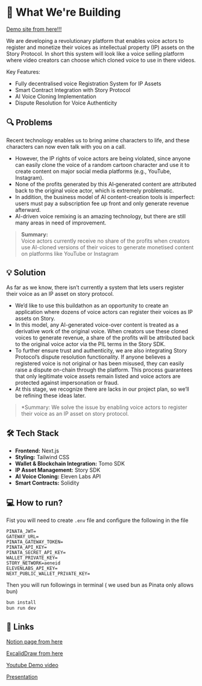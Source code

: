 # 🎯 What We're Building

[Demo site from here!!!](https://vocalip-4s7p-git-main-makimakivers-projects.vercel.app)

We are developing a revolutionary platform that enables voice actors to register and monetize their voices as intellectual property (IP) assets on the Story Protocol. In short this system will look like a voice selling platform where video creators can choose which cloned voice to use in there videos. 

Key Features:
- Fully decentralised voice Registration System for IP Assets
- Smart Contract Integration with Story Protocol
- AI Voice Cloning Implementation
- Dispute Resolution for Voice Authenticity

## 🔍 Problems

Recent technology enables us to bring anime characters to life, and these characters can now even talk with you on a call.

- However, the IP rights of voice actors are being violated, since anyone can easily clone the voice of a random cartoon character and use it to create content on major social media platforms (e.g., YouTube, Instagram).
- None of the profits generated by this AI‐generated content are attributed back to the original voice actor, which is extremely problematic.
- In addition, the business model of AI content-creation tools is imperfect: users must pay a subscription fee up front and only generate revenue afterward.
- AI-driven voice remixing is an amazing technology, but there are still many areas in need of improvement.

> **Summary:**  
> Voice actors currently receive no share of the profits when creators use AI-cloned versions of their voices to generate monetised content on platforms like YouTube or Instagram

 

## **💡 Solution**

As far as we know, there isn’t currently a system that lets users register their voice as an IP asset on story protocol. 
- We’d like to use this buildathon as an opportunity to create an application where dozens of voice actors can register their voices as IP assets on Story. 
- In this model, any AI-generated voice-over content is treated as a derivative work of the original voice. When creators use these cloned voices to generate revenue, a share of the profits will be attributed back to the original voice actor via the PIL terms in the Story SDK. 
- To further ensure trust and authenticity, we are also integrating Story Protocol’s dispute resolution functionality. If anyone believes a registered voice is not original or has been misused, they can easily raise a dispute on-chain through the platform. This process guarantees that only legitimate voice assets remain listed and voice actors are protected against impersonation or fraud.
- At this stage, we recognize there are lacks in our project plan, so we’ll be refining these ideas later.
> *Summary: We solve the issue by enabling voice actors to register their voice as an IP asset on story protocol. 

## 🛠️ Tech Stack

- **Frontend:** Next.js
- **Styling:** Tailwind CSS
- **Wallet & Blockchain Integration:** Tomo SDK
- **IP Asset Management:** Story SDK
- **AI Voice Cloning:** Eleven Labs API
- **Smart Contracts:** Solidity

## **💻 How to run?**

Fist you will need to create `.env` file and configure the following in the file
```
PINATA_JWT=
GATEWAY_URL=
PINATA_GATEWAY_TOKEN=
PINATA_API_KEY=
PINATA_SECRET_API_KEY=
WALLET_PRIVATE_KEY=
STORY_NETWORK=aeneid
ELEVENLABS_API_KEY=
NEXT_PUBLIC_WALLET_PRIVATE_KEY=
```

Then you will run followings in terminal ( we used bun as Pinata only allows bun)
```bash
bun install 
bun run dev
```
## **🔗 Links**

[Notion page from here](https://spiny-elderberry-76f.notion.site/Voice-as-an-IP-assets-1fd1ff50043d8013bdeec147323122a9)

[ExcalidDraw from here](https://link.excalidraw.com/l/4NzefGCZCYr/45KENb8jWIa)

[Youtube Demo video](https://www.youtube.com/watch?v=tWFWWgxFrwI)

[Presentation](https://www.canva.com/design/DAGp9yRyHf0/bRlXRU2EpQohIYXEAAsWRg/edit?utm_content=DAGp9yRyHf0&utm_campaign=designshare&utm_medium=link2&utm_source=sharebutton)



